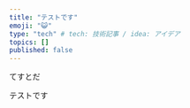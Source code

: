 ```yaml
---
title: "テストです"
emoji: "😺"
type: "tech" # tech: 技術記事 / idea: アイデア
topics: []
published: false
---
```


てすとだ

テストです
